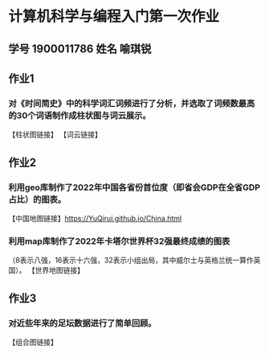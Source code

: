 # 计算机科学与编程入门第一次作业
## 学号 1900011786  姓名 喻琪锐  


## 作业1
### 对《时间简史》中的科学词汇词频进行了分析，并选取了词频数最高的30个词语制作成柱状图与词云展示。
【柱状图链接】
【词云链接】


## 作业2
### 利用geo库制作了2022年中国各省份首位度（即省会GDP在全省GDP占比）的图表。
【中国地图链接】https://YuQirui.github.io/China.html


### 利用map库制作了2022年卡塔尔世界杯32强最终成绩的图表
（8表示八强，16表示十六强，32表示小组出局，其中威尔士与英格兰统一算作英国）。
【世界地图链接】


## 作业3
### 对近些年来的足坛数据进行了简单回顾。
【组合图链接】
